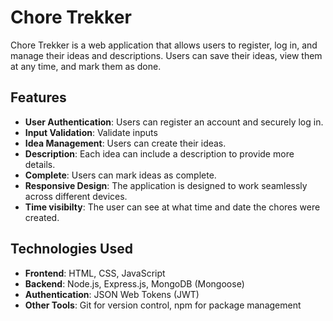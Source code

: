 # Chore Trekker

Chore Trekker is a web application that allows users to register, log in, and manage their ideas and descriptions. Users can save their ideas, view them at any time, and mark them as done.

## Features

- **User Authentication**: Users can register an account and securely log in.
- **Input Validation**: Validate inputs
- **Idea Management**: Users can create their ideas.
- **Description**: Each idea can include a description to provide more details.
- **Complete**: Users can mark ideas as complete.
- **Responsive Design**: The application is designed to work seamlessly across different devices.
- **Time visibilty**: The user can see at what time and date the chores were created.

## Technologies Used

- **Frontend**: HTML, CSS, JavaScript 
- **Backend**: Node.js, Express.js, MongoDB (Mongoose)
- **Authentication**: JSON Web Tokens (JWT)
- **Other Tools**: Git for version control, npm for package management
